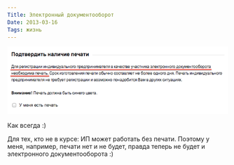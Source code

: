 ```yaml
---
Title: Электронный документооборот
Date: 2013-03-16
Tags: жизнь
---
```


![stamp.png](images/stamp.png)

Как всегда :)

Для тех, кто не в курсе: ИП может работать без печати. Поэтому у меня, например, печати нет и не будет, правда теперь не будет и электронного документооборота :)
